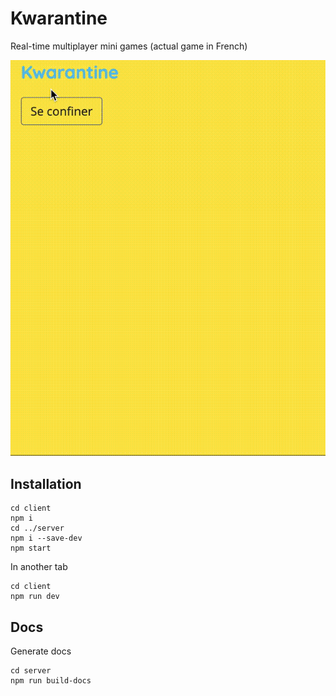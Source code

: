 # Kwarantine

Real-time multiplayer mini games (actual game in French)

![img](./extras/game_history_1.gif)

## Installation

```
cd client
npm i
cd ../server
npm i --save-dev
npm start
```

In another tab

```
cd client
npm run dev
```

## Docs

Generate docs

```
cd server
npm run build-docs
```
